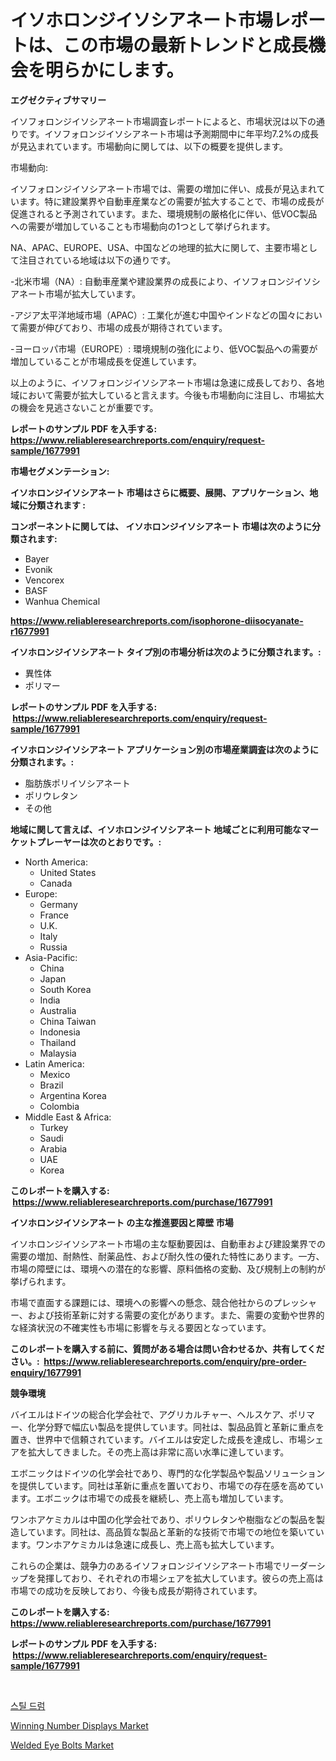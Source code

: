 <p><h1>イソホロンジイソシアネート市場レポートは、この市場の最新トレンドと成長機会を明らかにします。</h1></p><p><strong>エグゼクティブサマリー</strong></p>
<p><p>イソフォロンジイソシアネート市場調査レポートによると、市場状況は以下の通りです。イソフォロンジイソシアネート市場は予測期間中に年平均7.2%の成長が見込まれています。市場動向に関しては、以下の概要を提供します。</p><p>市場動向:</p><p>イソフォロンジイソシアネート市場では、需要の増加に伴い、成長が見込まれています。特に建設業界や自動車産業などの需要が拡大することで、市場の成長が促進されると予測されています。また、環境規制の厳格化に伴い、低VOC製品への需要が増加していることも市場動向の1つとして挙げられます。</p><p>NA、APAC、EUROPE、USA、中国などの地理的拡大に関して、主要市場として注目されている地域は以下の通りです。</p><p>-北米市場（NA）: 自動車産業や建設業界の成長により、イソフォロンジイソシアネート市場が拡大しています。</p><p>-アジア太平洋地域市場（APAC）: 工業化が進む中国やインドなどの国々において需要が伸びており、市場の成長が期待されています。</p><p>-ヨーロッパ市場（EUROPE）: 環境規制の強化により、低VOC製品への需要が増加していることが市場成長を促進しています。</p><p>以上のように、イソフォロンジイソシアネート市場は急速に成長しており、各地域において需要が拡大していると言えます。今後も市場動向に注目し、市場拡大の機会を見逃さないことが重要です。</p></p>
<p><strong>レポートのサンプル PDF を入手する: <a href="https://www.reliableresearchreports.com/enquiry/request-sample/1677991">https://www.reliableresearchreports.com/enquiry/request-sample/1677991</a></strong></p>
<p><strong>市場セグメンテーション:</strong></p>
<p><strong> イソホロンジイソシアネート 市場はさらに概要、展開、アプリケーション、地域に分類されます :</strong></p>
<p><strong>コンポーネントに関しては、 イソホロンジイソシアネート 市場は次のように分類されます: &nbsp;</strong></p>
<p><ul><li>Bayer</li><li>Evonik</li><li>Vencorex</li><li>BASF</li><li>Wanhua Chemical</li></ul></p>
<p><strong><a href="https://www.reliableresearchreports.com/isophorone-diisocyanate-r1677991">https://www.reliableresearchreports.com/isophorone-diisocyanate-r1677991</a></strong></p>
<p><strong> イソホロンジイソシアネート タイプ別の市場分析は次のように分類されます。:</strong></p>
<p><ul><li>異性体</li><li>ポリマー</li></ul></p>
<p><strong>レポートのサンプル PDF を入手する: &nbsp;<a href="https://www.reliableresearchreports.com/enquiry/request-sample/1677991">https://www.reliableresearchreports.com/enquiry/request-sample/1677991</a></strong></p>
<p><strong> イソホロンジイソシアネート アプリケーション別の市場産業調査は次のように分類されます。:</strong></p>
<p><ul><li>脂肪族ポリイソシアネート</li><li>ポリウレタン</li><li>その他</li></ul></p>
<p><strong>地域に関して言えば、イソホロンジイソシアネート 地域ごとに利用可能なマーケットプレーヤーは次のとおりです。:</strong></p>
<p><ul>
    <li>
        North America:
        <ul>
            <li>United States</li>
            <li>Canada</li>
        </ul>
    </li>
    <li>
        Europe:
        <ul>
            <li>Germany</li>
            <li>France</li>
            <li>U.K.</li>
            <li>Italy</li>
            <li>Russia</li>
        </ul>
    </li>
    <li>
        Asia-Pacific:
        <ul>
            <li>China</li>
            <li>Japan</li>
            <li>South Korea</li>
            <li>India</li>
            <li>Australia</li>
            <li>China Taiwan</li>
            <li>Indonesia</li>
            <li>Thailand</li>
            <li>Malaysia</li>
        </ul>
    </li>
    <li>
        Latin America:
        <ul>
            <li>Mexico</li>
            <li>Brazil</li>
            <li>Argentina Korea</li>
            <li>Colombia</li>
        </ul>
    </li>
    <li>
        Middle East & Africa:
        <ul>
            <li>Turkey</li>
            <li>Saudi</li>
            <li>Arabia</li>
            <li>UAE</li>
            <li>Korea</li>
        </ul>
    </li>
    </ul></p>
<p><strong>このレポートを購入する: &nbsp;<a href="https://www.reliableresearchreports.com/purchase/1677991">https://www.reliableresearchreports.com/purchase/1677991</a></strong></p>
<p><strong>イソホロンジイソシアネート の主な推進要因と障壁 市場</strong></p>
<p><p>イソホロンジイソシアネート市場の主な駆動要因は、自動車および建設業界での需要の増加、耐熱性、耐薬品性、および耐久性の優れた特性にあります。一方、市場の障壁には、環境への潜在的な影響、原料価格の変動、及び規制上の制約が挙げられます。</p><p>市場で直面する課題には、環境への影響への懸念、競合他社からのプレッシャー、および技術革新に対する需要の変化があります。また、需要の変動や世界的な経済状況の不確実性も市場に影響を与える要因となっています。</p></p>
<p><strong>このレポートを購入する前に、質問がある場合は問い合わせるか、共有してください。:&nbsp; <a href="https://www.reliableresearchreports.com/enquiry/pre-order-enquiry/1677991">https://www.reliableresearchreports.com/enquiry/pre-order-enquiry/1677991</a></strong></p>
<p><strong>競争環境</strong></p>
<p><p>バイエルはドイツの総合化学会社で、アグリカルチャー、ヘルスケア、ポリマー、化学分野で幅広い製品を提供しています。同社は、製品品質と革新に重点を置き、世界中で信頼されています。バイエルは安定した成長を達成し、市場シェアを拡大してきました。その売上高は非常に高い水準に達しています。</p><p>エボニックはドイツの化学会社であり、専門的な化学製品や製品ソリューションを提供しています。同社は革新に重点を置いており、市場での存在感を高めています。エボニックは市場での成長を継続し、売上高も増加しています。</p><p>ワンホアケミカルは中国の化学会社であり、ポリウレタンや樹脂などの製品を製造しています。同社は、高品質な製品と革新的な技術で市場での地位を築いています。ワンホアケミカルは急速に成長し、売上高も拡大しています。</p><p>これらの企業は、競争力のあるイソフォロンジイソシアネート市場でリーダーシップを発揮しており、それぞれの市場シェアを拡大しています。彼らの売上高は市場での成功を反映しており、今後も成長が期待されています。</p></p>
<p><strong>このレポートを購入する: &nbsp; <a href="https://www.reliableresearchreports.com/purchase/1677991">https://www.reliableresearchreports.com/purchase/1677991</a></strong></p>
<p><strong>レポートのサンプル PDF を入手する: &nbsp;<a href="https://www.reliableresearchreports.com/enquiry/request-sample/1677991">https://www.reliableresearchreports.com/enquiry/request-sample/1677991</a></strong><strong></strong></p>
<p>&nbsp;</p>
<p><p><a href="https://github.com/lzuwsfreyoq70/Market-Research-Report-List-1/blob/main/526968425058.md">스틸 드럼</a></p><p><a href="https://forested-sushi-9b0.notion.site/Winning-Number-Displays-Market-Insights-into-Market-CAGR-Market-Trends-and-Growth-Strategies-541f035c44cc4e66a1373bd177db3cb6">Winning Number Displays Market</a></p><p><a href="https://github.com/santosh758595/Market-Research-Report-List-4/blob/main/welded-eye-bolts-market.md">Welded Eye Bolts Market</a></p></p>